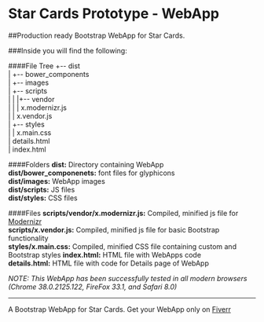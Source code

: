 Star Cards Prototype - WebApp
===============================

##Production ready Bootstrap WebApp for Star Cards.

###Inside you will find the following:

####File Tree
+-- dist  
|   +-- bower\_components  
|   +-- images  
|   +-- scripts  
|   |   |+-- vendor  
|   |   |   x.modernizr.js  
|   |   x.vendor.js  
|   +-- styles  
|   |   x.main.css  
|   details.html  
|   index.html  

####Folders
**dist:** Directory containing WebApp  
**dist/bower\_componenets:** font files for glyphicons  
**dist/images:** WebApp images  
**dist/scripts:** JS files  
**dist/styles:** CSS files  

####Files
**scripts/vendor/x.modernizr.js:** Compiled, minified js file for [Modernizr](http://modernizr.com/)  
**scripts/x.vendor.js:** Compiled, minified js file for basic Bootstrap functionality  
**styles/x.main.css:** Compiled, minified CSS file containing custom and Bootstrap styles
**index.html:** HTML file with WebApps code  
**details.html:** HTML file with code for Details page of WebApp  

*NOTE: This WebApp has been successfully tested in all modern browsers (Chrome 38.0.2125.122, FireFox 33.1, and Safari 8.0)*

---
A Bootstrap WebApp for Star Cards. Get your WebApp only on [Fiverr](https://www.fiverr.com/tylergoelz/convert-any-mockup-to-bootstrap?funnel=201411150010102336943540)
